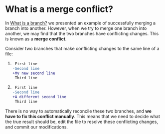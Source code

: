 # What is a merge conflict?

In [What is a branch?](what-is-a-branch.md) we presented an example of successfully merging a branch into another.
However, when we try to merge one branch into another, we may find that the two branches have conflicting changes.
This is known as a **merge conflict**.

Consider two branches that make conflicting changes to the same line of a file:

1. ```diff
    First line
   -Second line
   +My new second line
    Third line
   ```

2. ```diff
    First line
   -Second line
   +A different second line
    Third line
   ```

There is no way to automatically reconcile these two branches, and **we have to fix this conflict manually**.
This means that we need to decide what the true result should be, edit the file to resolve these conflicting changes, and commit our modifications.
